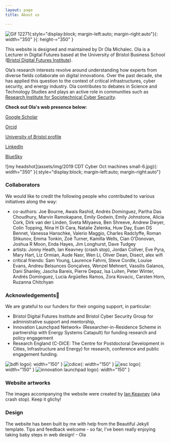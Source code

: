 ```yaml
---
layout: page
title: About us

---
```



![Gif 12271](assets/img/12271.gif){:style="display:block; margin-left:auto; margin-right:auto"}{: width="350" }{: height-="350" }




This website is designed and maintained by Dr Ola Michalec. Ola is a Lecturer in Digital Futures based at the University of Bristol Business School ([Bristol Digital Futures Institute](https://www.bristol.ac.uk/bristol-digital-futures-institute/)).

Ola’s research interests revolve around understanding how experts from diverse fields collaborate on digital innovations. Over the past decade, she has applied this question to the context of critical infrastructures, cyber security, and energy industry. Ola contributes to debates in Science and Technology Studies and plays an active role in communities such as [Research Institute for Sociotechnical Cyber Security](https://riscs.org.uk/).


**Check out Ola's web presence below:**

[Google Scholar](https://scholar.google.com/citations?user=abDmargAAAAJ&hl=en&oi=ao)


[Orcid](https://orcid.org/0000-0003-3807-0197)


[University of Bristol profile](https://www.bristol.ac.uk/people/person/Ola-Michalec-71ecc9a4-46cc-44f7-b382-ab767d7dc1c5/)

[LinkedIn](https://www.linkedin.com/in/dr-ola-michalec-95b036a2/)

[BlueSky](https://bsky.app/profile/olamichalec.bsky.social)


![my headshot](assets/img/2019 CDT Cyber Oct machines small-6.jpg){: width="350" }{:style="display:block; margin-left:auto; margin-right:auto"}


### Collaborators
We would like to credit the following people who contributed to various initiatives along the way:
* co-authors: Joe Bourne, Awais Rashid, Andrés Domínguez, Partha Das Choudhury, Marvin Ramokapane, Emily Godwin, Emily Johnstone, Alicia Cork, Dirk van der Linden, Sveta Milyaeva, Ben Shreeve, Andrew Dwyer, Colin Topping, Nina H Di Cara, Natalie Zelenka, Huw Day, Euan DS Bennet, Vanessa Hanschke, Valerio Maggio, Charles Radclyffe, Roman Shkunov, Emma Tonkin, Zoë Turner, Kamilla Wells, Cian O’Donovan, Joshua R Moon, Enda Hayes, Jim Longhurst, Dave Tudgey
* artists: Jonny Heath, Ian Keavney (crash stop), Jordan Collver, Eve Pyra, Mary Hart, Liz Ormian, Aude Nasr, Wen Li, Oliver Dean, Disect, alex wifi
* critical friends: Sam Young, Laurence Fahrni, Steve Cordle, Louise Evans, Andreu Belsunces Gonçalves, Wenzel Mehnert, Vassilis Galanos, Dani Shanley, Jascha Bareis, Pierre Depaz, Isa Luiten, Peter Winter, Andrés Domínguez, Lucía Argüelles Ramos, Zora Kovacic, Carsten Horn, Ruzanna Chitchyan


### Acknowledgements
We are grateful to our funders for their ongoing support, in particular:
* Bristol Digital Futures Institute and Bristol Cyber Security Group for administrative support and mentorship,
* Innovation Launchpad Network+ (Researcher-in-Residence Scheme in partnership with Energy Systems Catapult) for funding research and policy engagement
* Research England (C-DICE: The Centre for Postdoctoral Development in Cities, Infrastructure and Energy) for research, conference and public engagement funding.


![bdfi logo](assets/img/bdfi-logo.jpeg){: width="150" }
![cdice](assets/img/cdice.jpeg){: width="150" }
![esc logo](assets/img/esc-logo.png){: width="150" }
![innovation launchpad logo](assets/img/innovationnetwork.png){: width="150" }


### Website artworks
The images accompanying the website were created by [Ian Keavney](https://crash-stop.blogspot.com/) (aka crash stop). Keep it glichy!


### Design
The website has been built by me with help from the Beautiful Jekyll template. Tips and feedback welcome - so far, I've been really enjoying taking baby steps in web design! - Ola
